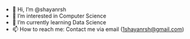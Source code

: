 - 👋 Hi, I’m @shayanrsh
- 👀 I’m interested in Computer Science
- 🌱 I’m currently learning Data Science
- 📫 How to reach me: Contact me via email (1shayanrsh@gmail.com)

<!---
shayanrsh/shayanrsh is a ✨ special ✨ repository because its `README.md` (this file) appears on your GitHub profile.
You can click the Preview link to take a look at your changes.
--->
